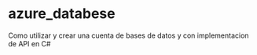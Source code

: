 # azure_databese
Como utilizar y crear una cuenta de bases de datos y con implementacion de API en C#
